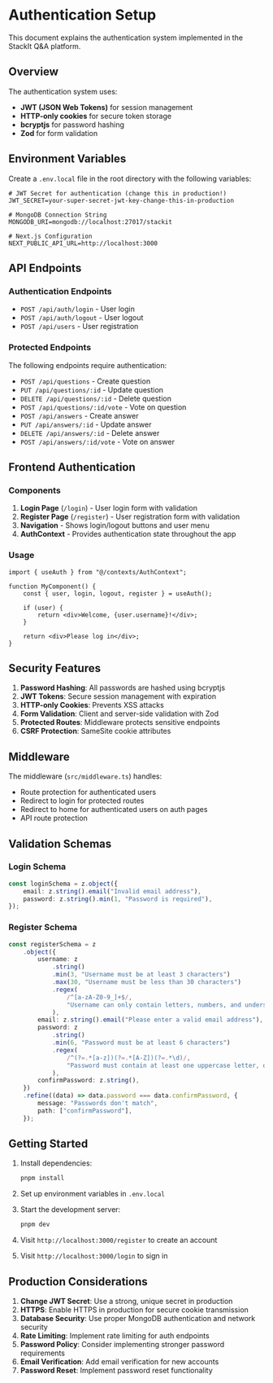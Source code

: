# Authentication Setup

This document explains the authentication system implemented in the StackIt Q&A platform.

## Overview

The authentication system uses:

-   **JWT (JSON Web Tokens)** for session management
-   **HTTP-only cookies** for secure token storage
-   **bcryptjs** for password hashing
-   **Zod** for form validation

## Environment Variables

Create a `.env.local` file in the root directory with the following variables:

```env
# JWT Secret for authentication (change this in production!)
JWT_SECRET=your-super-secret-jwt-key-change-this-in-production

# MongoDB Connection String
MONGODB_URI=mongodb://localhost:27017/stackit

# Next.js Configuration
NEXT_PUBLIC_API_URL=http://localhost:3000
```

## API Endpoints

### Authentication Endpoints

-   `POST /api/auth/login` - User login
-   `POST /api/auth/logout` - User logout
-   `POST /api/users` - User registration

### Protected Endpoints

The following endpoints require authentication:

-   `POST /api/questions` - Create question
-   `PUT /api/questions/:id` - Update question
-   `DELETE /api/questions/:id` - Delete question
-   `POST /api/questions/:id/vote` - Vote on question
-   `POST /api/answers` - Create answer
-   `PUT /api/answers/:id` - Update answer
-   `DELETE /api/answers/:id` - Delete answer
-   `POST /api/answers/:id/vote` - Vote on answer

## Frontend Authentication

### Components

1. **Login Page** (`/login`) - User login form with validation
2. **Register Page** (`/register`) - User registration form with validation
3. **Navigation** - Shows login/logout buttons and user menu
4. **AuthContext** - Provides authentication state throughout the app

### Usage

```tsx
import { useAuth } from "@/contexts/AuthContext";

function MyComponent() {
	const { user, login, logout, register } = useAuth();

	if (user) {
		return <div>Welcome, {user.username}!</div>;
	}

	return <div>Please log in</div>;
}
```

## Security Features

1. **Password Hashing**: All passwords are hashed using bcryptjs
2. **JWT Tokens**: Secure session management with expiration
3. **HTTP-only Cookies**: Prevents XSS attacks
4. **Form Validation**: Client and server-side validation with Zod
5. **Protected Routes**: Middleware protects sensitive endpoints
6. **CSRF Protection**: SameSite cookie attributes

## Middleware

The middleware (`src/middleware.ts`) handles:

-   Route protection for authenticated users
-   Redirect to login for protected routes
-   Redirect to home for authenticated users on auth pages
-   API route protection

## Validation Schemas

### Login Schema

```typescript
const loginSchema = z.object({
	email: z.string().email("Invalid email address"),
	password: z.string().min(1, "Password is required"),
});
```

### Register Schema

```typescript
const registerSchema = z
	.object({
		username: z
			.string()
			.min(3, "Username must be at least 3 characters")
			.max(30, "Username must be less than 30 characters")
			.regex(
				/^[a-zA-Z0-9_]+$/,
				"Username can only contain letters, numbers, and underscores"
			),
		email: z.string().email("Please enter a valid email address"),
		password: z
			.string()
			.min(6, "Password must be at least 6 characters")
			.regex(
				/^(?=.*[a-z])(?=.*[A-Z])(?=.*\d)/,
				"Password must contain at least one uppercase letter, one lowercase letter, and one number"
			),
		confirmPassword: z.string(),
	})
	.refine((data) => data.password === data.confirmPassword, {
		message: "Passwords don't match",
		path: ["confirmPassword"],
	});
```

## Getting Started

1. Install dependencies:

    ```bash
    pnpm install
    ```

2. Set up environment variables in `.env.local`

3. Start the development server:

    ```bash
    pnpm dev
    ```

4. Visit `http://localhost:3000/register` to create an account

5. Visit `http://localhost:3000/login` to sign in

## Production Considerations

1. **Change JWT Secret**: Use a strong, unique secret in production
2. **HTTPS**: Enable HTTPS in production for secure cookie transmission
3. **Database Security**: Use proper MongoDB authentication and network security
4. **Rate Limiting**: Implement rate limiting for auth endpoints
5. **Password Policy**: Consider implementing stronger password requirements
6. **Email Verification**: Add email verification for new accounts
7. **Password Reset**: Implement password reset functionality
